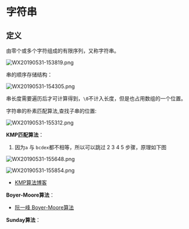 # 字符串

## 定义

由零个或多个字符组成的有限序列，又称字符串。

![WX20190531-153819.png](http://img.codekissyoung.com/2019/05/31/830c5664ae79d7b1220341b6ee18280c.png)

串的顺序存储结构：

![WX20190531-154305.png](http://img.codekissyoung.com/2019/05/31/7c529b6ff1385a0a09cdc95bb54e028e.png)

串长度需要遍历后才可计算得到，`\0`不计入长度，但是也占用数组的一个位置。

字符串的朴素匹配算法,查找子串的位置:

![WX20190531-155312.png](http://img.codekissyoung.com/2019/05/31/6225345b91000997ac3c5f8a68010be1.png)

**KMP匹配算法**：

1. 因为`a` 与 `bcdex`都不相等，所以可以跳过 2 3 4 5 步骤，原理如下图

![WX20190531-155648.png](http://img.codekissyoung.com/2019/05/31/57eb0416dbdde2d63964d988eebcedd8.png)

![WX20190531-155854.png](http://img.codekissyoung.com/2019/05/31/7f72f9b44eaabc1623747c9d2f8d2c5f.png)

- [KMP算法博客](https://blog.csdn.net/v_july_v/article/details/7041827)

**Boyer-Moore算法**：

- [阮一峰 Boyer-Moore算法](http://www.ruanyifeng.com/blog/2013/05/boyer-moore_string_search_algorithm.html)

**Sunday算法**：